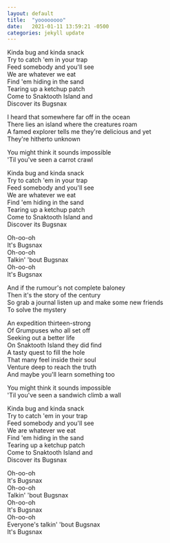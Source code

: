 ```yaml
---
layout: default
title:  "yoooooooo"
date:   2021-01-11 13:59:21 -0500
categories: jekyll update
---
```

Kinda bug and kinda snack  
Try to catch 'em in your trap  
Feed somebody and you'll see  
We are whatever we eat  
Find 'em hiding in the sand  
Tearing up a ketchup patch  
Come to Snaktooth Island and  
Discover its Bugsnax

I heard that somewhere far off in the ocean  
There lies an island where the creatures roam  
A famed explorer tells me they're delicious and yet  
They're hitherto unknown

You might think it sounds impossible  
'Til you've seen a carrot crawl

Kinda bug and kinda snack  
Try to catch 'em in your trap  
Feed somebody and you'll see  
We are whatever we eat  
Find 'em hiding in the sand  
Tearing up a ketchup patch  
Come to Snaktooth Island and  
Discover its Bugsnax  

Oh-oo-oh  
It's Bugsnax  
Oh-oo-oh  
Talkin' 'bout Bugsnax  
Oh-oo-oh  
It's Bugsnax

And if the rumour's not complete baloney  
Then it's the story of the century  
So grab a journal listen up and make some new friends  
To solve the mystery

An expedition thirteen-strong  
Of Grumpuses who all set off  
Seeking out a better life  
On Snaktooth Island they did find  
A tasty quest to fill the hole  
That many feel inside their soul  
Venture deep to reach the truth  
And maybe you'll learn something too

You might think it sounds impossible  
'Til you've seen a sandwich climb a wall

Kinda bug and kinda snack  
Try to catch 'em in your trap  
Feed somebody and you'll see  
We are whatever we eat  
Find 'em hiding in the sand  
Tearing up a ketchup patch  
Come to Snaktooth Island and  
Discover its Bugsnax

Oh-oo-oh  
It's Bugsnax  
Oh-oo-oh  
Talkin' 'bout Bugsnax  
Oh-oo-oh  
It's Bugsnax  
Oh-oo-oh  
Everyone's talkin' 'bout Bugsnax  
It's Bugsnax